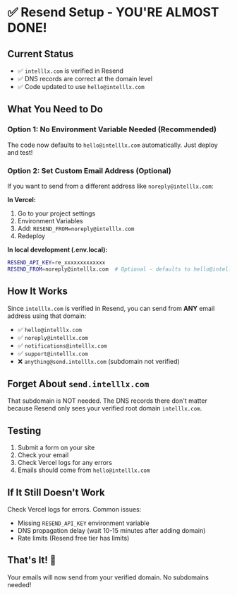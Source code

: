# ✅ Resend Setup - YOU'RE ALMOST DONE!

## Current Status
- ✅ `intelllx.com` is verified in Resend
- ✅ DNS records are correct at the domain level
- ✅ Code updated to use `hello@intelllx.com`

## What You Need to Do

### Option 1: No Environment Variable Needed (Recommended)
The code now defaults to `hello@intelllx.com` automatically. Just deploy and test!

### Option 2: Set Custom Email Address (Optional)
If you want to send from a different address like `noreply@intelllx.com`:

**In Vercel:**
1. Go to your project settings
2. Environment Variables
3. Add: `RESEND_FROM=noreply@intelllx.com`
4. Redeploy

**In local development (.env.local):**
```bash
RESEND_API_KEY=re_xxxxxxxxxxxxx
RESEND_FROM=noreply@intelllx.com  # Optional - defaults to hello@intelllx.com
```

## How It Works

Since `intelllx.com` is verified in Resend, you can send from **ANY** email address using that domain:
- ✅ `hello@intelllx.com`
- ✅ `noreply@intelllx.com`
- ✅ `notifications@intelllx.com`
- ✅ `support@intelllx.com`
- ❌ `anything@send.intelllx.com` (subdomain not verified)

## Forget About `send.intelllx.com`

That subdomain is NOT needed. The DNS records there don't matter because Resend only sees your verified root domain `intelllx.com`.

## Testing

1. Submit a form on your site
2. Check your email
3. Check Vercel logs for any errors
4. Emails should come from `hello@intelllx.com`

## If It Still Doesn't Work

Check Vercel logs for errors. Common issues:
- Missing `RESEND_API_KEY` environment variable
- DNS propagation delay (wait 10-15 minutes after adding domain)
- Rate limits (Resend free tier has limits)

## That's It! 🎉

Your emails will now send from your verified domain. No subdomains needed!



